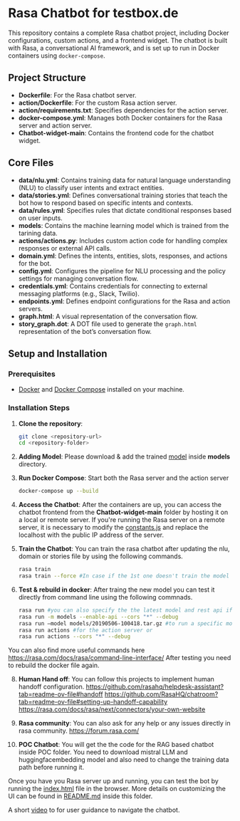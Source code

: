 # Rasa Chatbot for testbox.de

This repository contains a complete Rasa chatbot project, including Docker configurations, custom actions, and a frontend widget. The chatbot is built with Rasa, a conversational AI framework, and is set up to run in Docker containers using `docker-compose`.

## Project Structure

- **Dockerfile**: For the Rasa chatbot server.
- **action/Dockerfile**: For the custom Rasa action server.
- **action/requirements.txt**: Specifies dependencies for the action server.
- **docker-compose.yml**: Manages both Docker containers for the Rasa server and action server.
- **Chatbot-widget-main**: Contains the frontend code for the chatbot widget.

## Core Files

- **data/nlu.yml**: Contains training data for natural language understanding (NLU) to classify user intents and extract entities.
- **data/stories.yml**: Defines conversational training stories that teach the bot how to respond based on specific intents and contexts.
- **data/rules.yml**: Specifies rules that dictate conditional responses based on user inputs.
- **models**: Contains the machine learning model which is trained from the tarining data.
- **actions/actions.py**: Includes custom action code for handling complex responses or external API calls.
- **domain.yml**: Defines the intents, entities, slots, responses, and actions for the bot.
- **config.yml**: Configures the pipeline for NLU processing and the policy settings for managing conversation flow.
- **credentials.yml**: Contains credentials for connecting to external messaging platforms (e.g., Slack, Twilio).
- **endpoints.yml**: Defines endpoint configurations for the Rasa and action servers.
- **graph.html**: A visual representation of the conversation flow.
- **story_graph.dot**: A DOT file used to generate the `graph.html` representation of the bot’s conversation flow.

## Setup and Installation

### Prerequisites

- [Docker](https://docs.docker.com/get-docker/) and [Docker Compose](https://docs.docker.com/compose/install/) installed on your machine.

### Installation Steps

1. **Clone the repository**:
   ```bash
   git clone <repository-url>
   cd <repository-folder>

2. **Adding Model**: Please download & add the trained 
[model](https://drive.google.com/file/d/1hmeU330TpbOvpz01qJZb8ZnJsqShgDMM/view?usp=drive_link) inside **models** directory.

4. **Run Docker Compose**: Start both the Rasa server and the action server
   ```bash
   docker-compose up --build

5. **Access the Chatbot**: After the containers are up, you can access the chatbot frontend from the **Chatbot-widget-main** folder by hosting it on a local or remote server. If you're running the Rasa server on a remote server, it is necessary to modify the [constants.js](Chatbot-Widget-main/static/js/constants.js) and replace the localhost with the public IP address of the server.

6. **Train the Chatbot**: You can train the rasa chatbot after updating the nlu, domain or stories file by using the following commands.
   ```bash
   rasa train
   rasa train --force #In case if the 1st one doesn't train the model with your updates

7. **Test & rebuild in docker**: After traing the new model you can test it directly from command line using the following commnads.
   ```bash
   rasa run #you can also specify the the latest model and rest api if you wan to to run it from the UI like following
   rasa run -m models --enable-api --cors "*" --debug
   rasa run –model models/20190506-100418.tar.gz #to run a specific model
   rasa run actions #for the action server or
   rasa run actions --cors "*" --debug

You can also find more useful commands here https://rasa.com/docs/rasa/command-line-interface/
After testing you need to rebuild the docker file again.

8. **Human Hand off**: You can follow this projects to implement human handoff configuration. 
https://github.com/rasahq/helpdesk-assistant?tab=readme-ov-file#handoff
https://github.com/RasaHQ/chatroom?tab=readme-ov-file#setting-up-handoff-capability
https://rasa.com/docs/rasa/next/connectors/your-own-website

9. **Rasa community**: You can also ask for any help or any issues directly in rasa community. 
https://forum.rasa.com/

10. **POC Chatbot**: You will get the the code for the RAG based chatbot inside POC folder. You need to download mistral LLM and huggingfacembedding model and also need to change the training data path before running it.


Once you have you Rasa server up and running, you can test the bot by running the [index.html](Chatbot-Widget-main/index.html) file in the browser. More details on customizing the UI can be found in [README.md](Chatbot-Widget-main/static/js/constants.js) inside this folder.

A short [video](https://screenrec.com/share/sQSrVwHF28) to for user guidance to navigate the chatbot.
